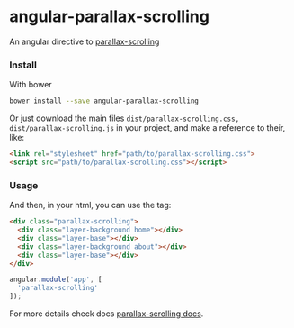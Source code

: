 # angular-parallax-scrolling

An angular directive to [parallax-scrolling](https://github.com/darlanmendonca/parallax-scrolling)

### Install

With bower

```sh
bower install --save angular-parallax-scrolling
```

Or just download the main files ```dist/parallax-scrolling.css, dist/parallax-scrolling.js``` in your project, and make a reference to their, like:

```html
<link rel="stylesheet" href="path/to/parallax-scrolling.css">
<script src="path/to/parallax-scrolling.css"></script>
```

### Usage

And then, in your html, you can use the tag:

```html
<div class="parallax-scrolling">
  <div class="layer-background home"></div>
  <div class="layer-base"></div>
  <div class="layer-background about"></div>
  <div class="layer-base"></div>
</div>
```

```js
angular.module('app', [
  'parallax-scrolling'
]);
```

For more details check docs [parallax-scrolling docs](https://github.com/darlanmendonca/parallax-scrolling).

